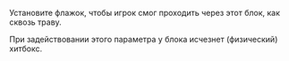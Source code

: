 Установите флажок, чтобы игрок смог проходить через этот блок, как сквозь траву.

При задействовании этого параметра у блока исчезнет (физический) хитбокс.